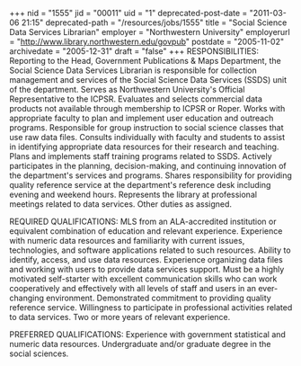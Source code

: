 +++
nid = "1555"
jid = "00011"
uid = "1"
deprecated-post-date = "2011-03-06 21:15"
deprecated-path = "/resources/jobs/1555"
title = "Social Science Data Services Librarian"
employer = "Northwestern University"
employerurl = "http://www.library.northwestern.edu/govpub"
postdate = "2005-11-02"
archivedate = "2005-12-31"
draft = "false"
+++
RESPONSIBILITIES: Reporting to the Head, Government Publications & Maps
Department, the Social Science Data Services Librarian is responsible
for collection management and services of the Social Science Data
Services (SSDS) unit of the department. Serves as Northwestern
University's Official Representative to the ICPSR. Evaluates and
selects commercial data products not available through membership to
ICPSR or Roper. Works with appropriate faculty to plan and implement
user education and outreach programs. Responsible for group instruction
to social science classes that use raw data files. Consults individually
with faculty and students to assist in identifying appropriate data
resources for their research and teaching. Plans and implements staff
training programs related to SSDS. Actively participates in the
planning, decision-making, and continuing innovation of the
department's services and programs. Shares responsibility for providing
quality reference service at the department's reference desk including
evening and weekend hours. Represents the library at professional
meetings related to data services. Other duties as assigned.
  
REQUIRED QUALIFICATIONS: MLS from an ALA-accredited institution or
equivalent combination of education and relevant experience. Experience
with numeric data resources and familiarity with current issues,
technologies, and software applications related to such resources.
Ability to identify, access, and use data resources. Experience
organizing data files and working with users to provide data services
support. Must be a highly motivated self-starter with excellent
communication skills who can work cooperatively and effectively with all
levels of staff and users in an ever-changing environment. Demonstrated
commitment to providing quality reference service. Willingness to
participate in professional activities related to data services. Two or
more years of relevant experience.

PREFERRED QUALIFICATIONS: Experience with government statistical and
numeric data resources. Undergraduate and/or graduate degree in the
social sciences.
